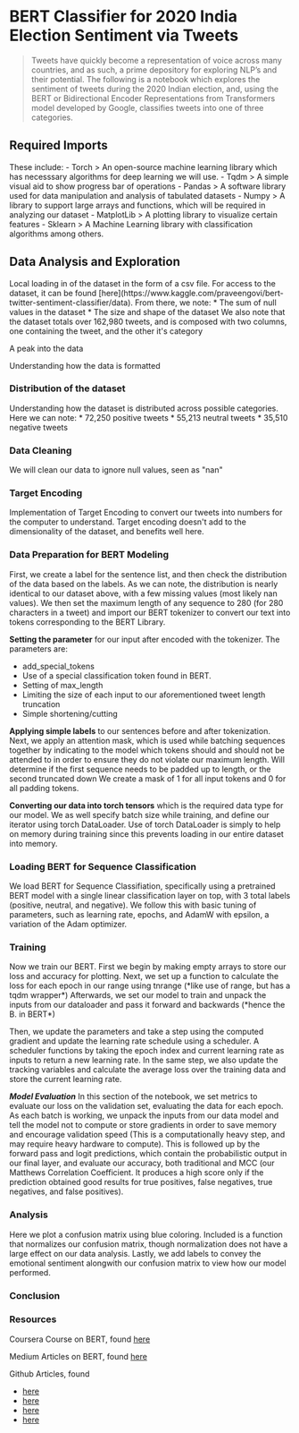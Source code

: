 <h1> BERT Classifier for 2020 India Election Sentiment via Tweets </h1>

> Tweets have quickly become a representation of voice across many countries, and as such, a prime depository for exploring NLP’s and their potential. The following is a notebook which explores the sentiment of tweets during the 2020 Indian election, and, using the BERT or Bidirectional Encoder Representations from Transformers model developed by Google, classifies tweets into one of three categories. 

<h2> Required Imports </h2>
These include:
 - Torch
  > An open-source machine learning library which has necesssary algorithms for deep learning we will use.
 - Tqdm
  > A simple visual aid to show progress bar of operations
 - Pandas
  > A software library used for data manipulation and analysis of tabulated datasets
 - Numpy
  > A library to support large arrays and functions, which will be required in analyzing our dataset
 - MatplotLib
  > A plotting library to visualize certain features
 - Sklearn
  > A Machine Learning library with classification algorithms among others.

<h2> Data Analysis and Exploration </h2>
Local loading in of the dataset in the form of a csv file. For access to the dataset, it can be found [here](https://www.kaggle.com/praveengovi/bert-twitter-sentiment-classifier/data). From there, we note:
  * The sum of null values in the dataset
  * The size and shape of the dataset
We also note that the dataset totals over 162,980 tweets, and is composed with two columns, one containing the tweet, and the other it's category

A peak into the data

Understanding how the data is formatted


<h3> Distribution of the dataset </h3>
Understanding how the dataset is distributed across possible categories. Here we can note:
  * 72,250 positive tweets
  * 55,213 neutral tweets
  * 35,510 negative tweets


<h3> Data Cleaning </h3>
We will clean our data to ignore null values, seen as "nan"


<h3> Target Encoding </h3>
Implementation of Target Encoding to convert our tweets into numbers for the computer to understand. 
Target encoding doesn't add to the dimensionality of the dataset, and benefits well here.


<h3> Data Preparation for BERT Modeling </h3>
First, we create a label for the sentence list, and then check the distribution of the data based on the labels.
As we can note, the distribution is nearly identical to our dataset above, with a few missing values 
(most likely nan values). We then set the maximum length of any sequence to 280 (for 280 characters in a tweet)
and import our BERT tokenizer to convert our text into tokens corresponding to the BERT Library.


**Setting the parameter** for our input after encoded with the tokenizer. The parameters are:
  * add_special_tokens
  * Use of a special classification token found in BERT.
  * Setting of max_length
  * Limiting the size of each input to our aforementioned tweet length truncation
  * Simple shortening/cutting


**Applying simple labels** to our sentences before and after tokenization.
Next, we apply an attention mask, which is used while batching sequences together by indicating to the model which tokens should and should not be attended to in order to ensure they do not violate our maximum length.
Will determine if the first sequence needs to be padded up to length, or the second truncated down
We create a mask of 1 for all input tokens and 0 for all padding tokens.

**Converting our data into torch tensors** which is the required data type for our model. We as well specify batch size while training, and define our iterator using torch DataLoader. Use of torch DataLoader is simply to help on memory during training since this prevents loading in our entire dataset into memory.

<h3> Loading BERT for Sequence Classification </h3>
We load BERT for Sequence Classifiation, specifically using a pretrained BERT model with a single linear classification layer on top, with 3 total labels (positive, neutral, and negative). We follow this with basic tuning of parameters, such as learning rate, epochs, and AdamW with epsilon, a variation of the Adam optimizer.

<h3> Training </h3>
Now we train our BERT. First we begin by making empty arrays to store our loss and accuracy for plotting.
Next, we set up a function to calculate the loss for each epoch in our range using tnrange (*like use of range, but has a tqdm wrapper*) Afterwards, we set our model to train and unpack the inputs from our dataloader and pass it forward and backwards (*hence the B. in BERT*)

Then, we update the parameters and take a step using the computed gradient and update the learning rate schedule using a scheduler. A scheduler functions by taking the epoch index and current learning rate as inputs to return a new learning rate. In the same step, we also update the tracking variables and calculate the average loss over the training data and store the current learning rate.

***Model Evaluation*** In this section of the notebook, we set metrics to evaluate our loss on the validation set, evaluating the data for each epoch. As each batch is working, we unpack the inputs from our data model and tell the model not to compute or store gradients in order to save memory and encourage validation speed 
(This is a computationally heavy step, and may require heavy hardware to compute). This is followed up by the forward pass and logit predictions, which contain the 
probabilistic output in our final layer, and evaluate our accuracy, both traditional and MCC (our Matthews Correlation Coefficient. It produces a high score only if 
the prediction obtained good results for true positives, false negatives, true negatives, and false positives).

<h3> Analysis </h3>
Here we plot a confusion matrix using blue coloring. Included is a function that normalizes our confusion matrix, though normalization does not have a large effect on our data analysis.
Lastly, we add labels to convey the emotional sentiment alongwith our confusion matrix to view how our model performed.

<h3> Conclusion </h3>


<h3> Resources </h3>

Coursera Course on BERT, found [here](https://www.coursera.org/lecture/attention-models-in-nlp/bidirectional-encoder-representations-from-transformers-bert-lZX7F)

Medium Articles on BERT, found [here](https://medium.com/swlh/bert-pre-training-of-transformers-for-language-understanding-5214fba4a9af)

Github Articles, found
  - [here](https://github.com/google-research/bert)
  - [here](https://github.com/GU-DataLab/stance-detection-KE-MLM)
  - [here](https://jalammar.github.io/illustrated-transformer/)
  - [here](https://jalammar.github.io/illustrated-bert/)

